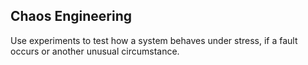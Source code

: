 ## Chaos Engineering

Use experiments to test how a system behaves under stress, if a fault occurs or another unusual circumstance.  
